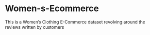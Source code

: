 # Women-s-Ecommerce
This is a Women’s Clothing E-Commerce dataset revolving around the reviews written by customers
